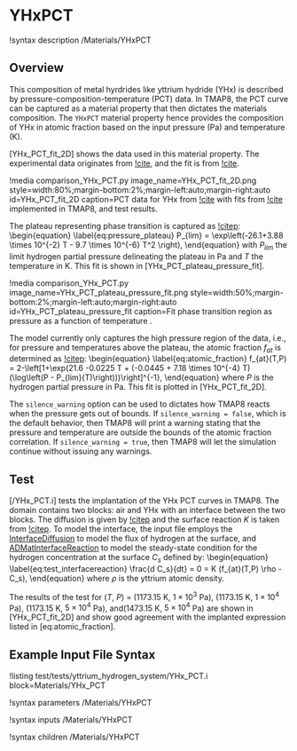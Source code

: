 # YHxPCT

!syntax description /Materials/YHxPCT

## Overview

This composition of metal hyrdrides like yttrium hydride (YHx) is described by pressure-composition-temperature (PCT) data.
In TMAP8, the PCT curve can be captured as a material property that then dictates the materials composition.
The `YHxPCT` material property hence provides the composition of YHx in atomic fraction based on the input pressure (Pa) and temperature (K).

[YHx_PCT_fit_2D] shows the data used in this material property. The experimental data originates from [!cite](Lundin_1962), and the fit is from [!cite](Matthews2021SWIFT).

!media comparison_YHx_PCT.py
       image_name=YHx_PCT_fit_2D.png
       style=width:80%;margin-bottom:2%;margin-left:auto;margin-right:auto
       id=YHx_PCT_fit_2D
       caption=PCT data for YHx from [!cite](Lundin_1962) with fits from [!cite](Matthews2021SWIFT) implemented in TMAP8, and test results.


The plateau representing phase transition is captured as [!citep](Matthews2021SWIFT):
\begin{equation} \label{eq:pressure_plateau}
P_{lim} = \exp\left(-26.1+3.88 \times 10^{-2} T - 9.7 \times 10^{-6} T^2 \right),
\end{equation}
with $P_{lim}$ the limit hydrogen partial pressure delineating the plateau in Pa and $T$ the temperature in K.
This fit is shown in [YHx_PCT_plateau_pressure_fit].

!media comparison_YHx_PCT.py
       image_name=YHx_PCT_plateau_pressure_fit.png
       style=width:50%;margin-bottom:2%;margin-left:auto;margin-right:auto
       id=YHx_PCT_plateau_pressure_fit
       caption=Fit phase transition region as pressure as a function of temperature .

The model currently only captures the high pressure region of the data, i.e., for pressure and temperatures above the plateau, the atomic fraction $f_{at}$ is determined as [!citep](Matthews2021SWIFT):
\begin{equation} \label{eq:atomic_fraction}
f_{at}(T,P) = 2-\left[1+\exp(21.6 -0.0225 T + (-0.0445 + 7.18 \times 10^{-4} T) (\log\left(P - P_{lim}(T)\right)))\right]^{-1},
\end{equation}
where $P$ is the hydrogen partial pressure in Pa. This fit is plotted in [YHx_PCT_fit_2D].

The `silence_warning` option can be used to dictates how TMAP8 reacts when the pressure gets out of bounds.
If `silence_warning = false`, which is the default behavior, then TMAP8 will print a warning stating that the pressure and temperature are outside the bounds of the atomic fraction correlation.
If `silence_warning = true`, then TMAP8 will let the simulation continue without issuing any warnings.

## Test

[/YHx_PCT.i] tests the implantation of the YHx PCT curves in TMAP8.
The domain contains two blocks: air and YHx with an interface between the two blocks.
The diffusion is given by [!citep](MAJER2002438) and the surface reaction $K$ is taken from [!citep](FISHER19841536).
To model the interface, the input file employs the [InterfaceDiffusion](InterfaceDiffusion.md) to model the flux of hydrogen at the surface, and [ADMatInterfaceReaction](ADMatInterfaceReaction.md) to model the steady-state condition for the hydrogen concentration at the surface $C_s$ defined by:
\begin{equation} \label{eq:test_interfacereaction}
\frac{d C_s}{dt} = 0 = K (f_{at}(T,P) \rho - C_s),
\end{equation}
where $\rho$ is the yttrium atomic density.

The results of the test for ($T$, $P$) = (1173.15 K, $1 \times 10^{3}$ Pa), (1173.15 K, $1 \times 10^{4}$ Pa), (1173.15 K, $5 \times 10^{4}$ Pa), and(1473.15 K, $5 \times 10^{4}$ Pa) are shown in [YHx_PCT_fit_2D] and show good agreement with the implanted expression listed in [eq:atomic_fraction].

## Example Input File Syntax

!listing test/tests/yttrium_hydrogen_system/YHx_PCT.i block=Materials/YHx_PCT

!syntax parameters /Materials/YHxPCT

!syntax inputs /Materials/YHxPCT

!syntax children /Materials/YHxPCT
